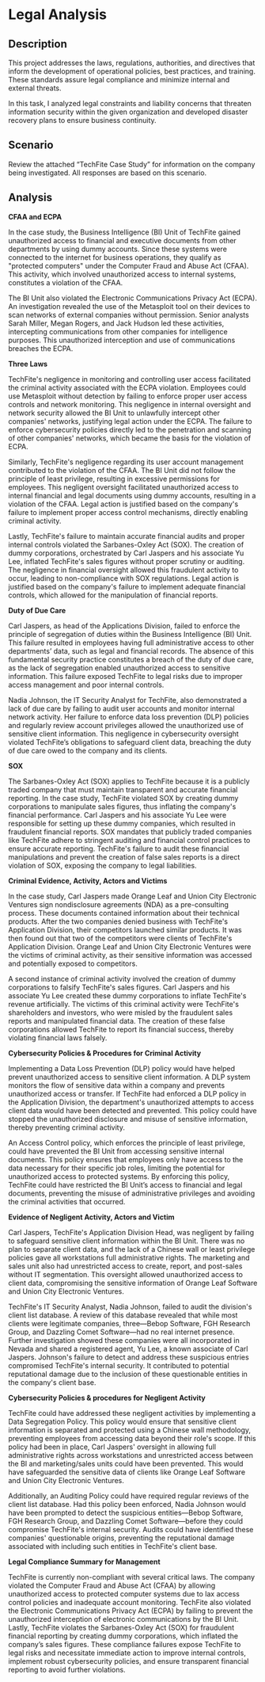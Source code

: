 <h1>Legal Analysis</h1>

<h2>Description</h2>

<p>This project addresses the laws, regulations, authorities, and directives that inform the development of operational policies, best practices, and training. These standards assure legal compliance and minimize internal and external threats.</p>

<p>In this task, I analyzed legal constraints and liability concerns that threaten information security within the given organization and developed disaster recovery plans to ensure business continuity.</p>

<h2>Scenario</h2>

Review the attached “TechFite Case Study” for information on the company being investigated. All responses are based on this scenario.

<h2>Analysis</h2>

<b>CFAA and ECPA</b>

<p>In the case study, the Business Intelligence (BI) Unit of TechFite gained unauthorized access to financial and executive documents from other departments by using dummy accounts. Since these systems were connected to the internet for business operations, they qualify as "protected computers" under the Computer Fraud and Abuse Act (CFAA). This activity, which involved unauthorized access to internal systems, constitutes a violation of the CFAA.</p>

<p></p>The BI Unit also violated the Electronic Communications Privacy Act (ECPA). An investigation revealed the use of the Metasploit tool on their devices to scan networks of external companies without permission. Senior analysts Sarah Miller, Megan Rogers, and Jack Hudson led these activities, intercepting communications from other companies for intelligence purposes. This unauthorized interception and use of communications breaches the ECPA.</p>

<b>Three Laws</b>

<p>TechFite's negligence in monitoring and controlling user access facilitated the criminal activity associated with the ECPA violation. Employees could use Metasploit without detection by failing to enforce proper user access controls and network monitoring. This negligence in internal oversight and network security allowed the BI Unit to unlawfully intercept other companies' networks, justifying legal action under the ECPA. The failure to enforce cybersecurity policies directly led to the penetration and scanning of other companies' networks, which became the basis for the violation of ECPA.</p>

<p>Similarly, TechFite's negligence regarding its user account management contributed to the violation of the CFAA. The BI Unit did not follow the principle of least privilege, resulting in excessive permissions for employees. This negligent oversight facilitated unauthorized access to internal financial and legal documents using dummy accounts, resulting in a violation of the CFAA. Legal action is justified based on the company's failure to implement proper access control mechanisms, directly enabling criminal activity.</p>

<p>Lastly, TechFite's failure to maintain accurate financial audits and proper internal controls violated the Sarbanes-Oxley Act (SOX). The creation of dummy corporations, orchestrated by Carl Jaspers and his associate Yu Lee, inflated TechFite's sales figures without proper scrutiny or auditing. The negligence in financial oversight allowed this fraudulent activity to occur, leading to non-compliance with SOX regulations. Legal action is justified based on the company's failure to implement adequate financial controls, which allowed for the manipulation of financial reports.</p>

<b>Duty of Due Care</b>

<p>Carl Jaspers, as head of the Applications Division, failed to enforce the principle of segregation of duties within the Business Intelligence (BI) Unit. This failure resulted in employees having full administrative access to other departments’ data, such as legal and financial records. The absence of this fundamental security practice constitutes a breach of the duty of due care, as the lack of segregation enabled unauthorized access to sensitive information. This failure exposed TechFite to legal risks due to improper access management and poor internal controls.</p>

<p>Nadia Johnson, the IT Security Analyst for TechFite, also demonstrated a lack of due care by failing to audit user accounts and monitor internal network activity. Her failure to enforce data loss prevention (DLP) policies and regularly review account privileges allowed the unauthorized use of sensitive client information. This negligence in cybersecurity oversight violated TechFite’s obligations to safeguard client data, breaching the duty of due care owed to the company and its clients.</p>

<b>SOX</b>

<p>The Sarbanes-Oxley Act (SOX) applies to TechFite because it is a publicly traded company that must maintain transparent and accurate financial reporting. In the case study, TechFite violated SOX by creating dummy corporations to manipulate sales figures, thus inflating the company's financial performance. Carl Jaspers and his associate Yu Lee were responsible for setting up these dummy companies, which resulted in fraudulent financial reports. SOX mandates that publicly traded companies like TechFite adhere to stringent auditing and financial control practices to ensure accurate reporting. TechFite's failure to audit these financial manipulations and prevent the creation of false sales reports is a direct violation of SOX, exposing the company to legal liabilities.</p>

<b>Criminal Evidence, Activity, Actors and Victims</b>

<p>In the case study, Carl Jaspers made Orange Leaf and Union City Electronic Ventures sign nondisclosure agreements (NDA) as a pre-consulting process. These documents contained information about their technical products. After the two companies denied business with TechFite's Application Division, their competitors launched similar products. It was then found out that two of the competitors were clients of TechFite's Application Division. Orange Leaf and Union City Electronic Ventures were the victims of criminal activity, as their sensitive information was accessed and potentially exposed to competitors.</p>

<p>A second instance of criminal activity involved the creation of dummy corporations to falsify TechFite's sales figures. Carl Jaspers and his associate Yu Lee created these dummy corporations to inflate TechFite's revenue artificially. The victims of this criminal activity were TechFite's shareholders and investors, who were misled by the fraudulent sales reports and manipulated financial data. The creation of these false corporations allowed TechFite to report its financial success, thereby violating financial laws falsely.</p>

<b>Cybersecurity Policies & Procedures for Criminal Activity</b>

<p>Implementing a Data Loss Prevention (DLP) policy would have helped prevent unauthorized access to sensitive client information. A DLP system monitors the flow of sensitive data within a company and prevents unauthorized access or transfer. If TechFite had enforced a DLP policy in the Application Division, the department's unauthorized attempts to access client data would have been detected and prevented. This policy could have stopped the unauthorized disclosure and misuse of sensitive information, thereby preventing criminal activity.</p>

<p>An Access Control policy, which enforces the principle of least privilege, could have prevented the BI Unit from accessing sensitive internal documents. This policy ensures that employees only have access to the data necessary for their specific job roles, limiting the potential for unauthorized access to protected systems. By enforcing this policy, TechFite could have restricted the BI Unit’s access to financial and legal documents, preventing the misuse of administrative privileges and avoiding the criminal activities that occurred.</p>

<b>Evidence of Negligent Activity, Actors and Victim</b>

<p>Carl Jaspers, TechFite's Application Division Head, was negligent by failing to safeguard sensitive client information within the BI Unit. There was no plan to separate client data, and the lack of a Chinese wall or least privilege policies gave all workstations full administrative rights. The marketing and sales unit also had unrestricted access to create, report, and post-sales without IT segmentation. This oversight allowed unauthorized access to client data, compromising the sensitive information of Orange Leaf Software and Union City Electronic Ventures.</p>

<p>TechFite's IT Security Analyst, Nadia Johnson, failed to audit the division's client list database. A review of this database revealed that while most clients were legitimate companies, three—Bebop Software, FGH Research Group, and Dazzling Comet Software—had no real internet presence. Further investigation showed these companies were all incorporated in Nevada and shared a registered agent, Yu Lee, a known associate of Carl Jaspers. Johnson's failure to detect and address these suspicious entries compromised TechFite's internal security. It contributed to potential reputational damage due to the inclusion of these questionable entities in the company's client base.</p>

<b>Cybersecurity Policies & procedures for Negligent Activity</b>

<p>TechFite could have addressed these negligent activities by implementing a Data Segregation Policy. This policy would ensure that sensitive client information is separated and protected using a Chinese wall methodology, preventing employees from accessing data beyond their role's scope. If this policy had been in place, Carl Jaspers' oversight in allowing full administrative rights across workstations and unrestricted access between the BI and marketing/sales units could have been prevented. This would have safeguarded the sensitive data of clients like Orange Leaf Software and Union City Electronic Ventures.</p>

<p>Additionally, an Auditing Policy could have required regular reviews of the client list database. Had this policy been enforced, Nadia Johnson would have been prompted to detect the suspicious entities—Bebop Software, FGH Research Group, and Dazzling Comet Software—before they could compromise TechFite's internal security. Audits could have identified these companies' questionable origins, preventing the reputational damage associated with including such entities in TechFite's client base.</p>

<b>Legal Compliance Summary for Management</b>

<p>TechFite is currently non-compliant with several critical laws. The company violated the Computer Fraud and Abuse Act (CFAA) by allowing unauthorized access to protected computer systems due to lax access control policies and inadequate account monitoring. TechFite also violated the Electronic Communications Privacy Act (ECPA) by failing to prevent the unauthorized interception of electronic communications by the BI Unit. Lastly, TechFite violates the Sarbanes-Oxley Act (SOX) for fraudulent financial reporting by creating dummy corporations, which inflated the company’s sales figures. These compliance failures expose TechFite to legal risks and necessitate immediate action to improve internal controls, implement robust cybersecurity policies, and ensure transparent financial reporting to avoid further violations.</p>
